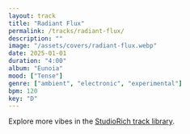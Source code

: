 ```yaml
---
layout: track
title: "Radiant Flux"
permalink: /tracks/radiant-flux/
description: ""
image: "/assets/covers/radiant-flux.webp"
date: 2025-01-01
duration: "4:00"
album: "Eunoia"
mood: ["Tense"]
genre: ["ambient", "electronic", "experimental"]
bpm: 120
key: "D"
---
```


Explore more vibes in the [StudioRich track library](/tracks/).
